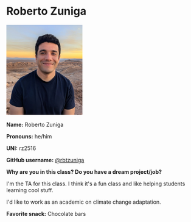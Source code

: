 # Roberto Zuniga

![Roberto](/img/people/roberto.png)

**Name:** Roberto Zuniga

**Pronouns:** he/him

**UNI:** rz2516

**GitHub username:** [@rbtzuniga](https://github.com/rbtzuniga)

**Why are you in this class? Do you have a dream project/job?**

I'm the TA for this class. I think it's a fun class and like helping students learning cool stuff.

I'd like to work as an academic on climate change adaptation.

**Favorite snack:** Chocolate bars
